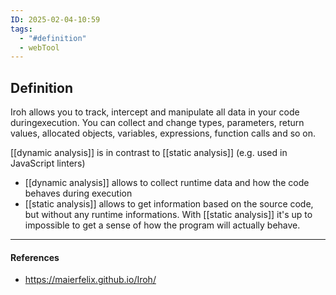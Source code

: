 ```yaml
---
ID: 2025-02-04-10:59
tags:
  - "#definition"
  - webTool
---
```

## Definition
 
Iroh allows you to track, intercept and manipulate all data in your code duringexecution. You can collect and change types, parameters, return values, allocated objects, variables, expressions, function calls and so on.

[[dynamic analysis]] is in contrast to [[static analysis]] (e.g. used in JavaScript linters)
- [[dynamic analysis]] allows to collect runtime data and how the code behaves during execution
- [[static analysis]] allows to get information based on the source code, but without any runtime informations. With [[static analysis]] it's up to impossible to get a sense of how the program will actually behave.


---
#### References
- https://maierfelix.github.io/Iroh/

